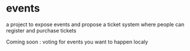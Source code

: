 events
===========

a project to expose events 
and propose a ticket system
where people can register and purchase tickets

Coming soon : 
voting for events you want to happen localy
